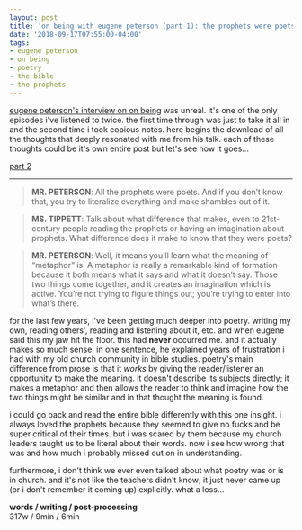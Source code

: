 ```yaml
---
layout: post
title: 'on being with eugene peterson (part 1): the prophets were poets!'
date: '2018-09-17T07:55:00-04:00'
tags:
- eugene peterson
- on being
- poetry
- the bible
- the prophets
--- 
```




[eugene peterson's interview on on being][eugene] was unreal. it's one of the only episodes i've listened to twice. the first time through was just to take it all in and the second time i took copious notes. here begins the download of all the thoughts that deeply resonated with me from his talk. each of these thoughts could be it's own entire post but let's see how it goes...

<p class="message"><a href="{{ site.baseurl }}2018/09/19/eugene-peterson-part-2/">part 2</a></p>

---

> **MR. PETERSON**: All the prophets were poets. And if you don’t know that, you try to literalize everything and make shambles out of it.

> **MS. TIPPETT**: Talk about what difference that makes, even to 21st-century people reading the prophets or having an imagination about prophets. What difference does it make to know that they were poets?

> **MR. PETERSON**: Well, it means you’ll learn what the meaning of “metaphor” is. A metaphor is really a remarkable kind of formation because it both means what it says and what it doesn’t say. Those two things come together, and it creates an imagination which is active. You’re not trying to figure things out; you’re trying to enter into what’s there.

for the last few years, i've been getting much deeper into poetry. writing my own, reading others', reading and listening about it, etc. and when eugene said this my jaw hit the floor. this had **never** occurred me. and it actually makes so much sense. in one sentence, he explained years of frustration i had with my old church community in bible studies. poetry's main difference from prose is that it *works* by giving the reader/listener an opportunity to make the meaning. it doesn't describe its subjects directly; it makes a metaphor and then allows the reader to think and imagine how the two things might be similar and in that thought the meaning is found. 

i could go back and read the entire bible differently with this one insight. i always loved the prophets because they seemed to give no fucks and be super critical of their times. but i was scared by them because my church leaders taught us to be literal about their 
words. now i see how wrong that was and how much i probably missed out on in understanding. 

furthermore, i don't think we ever even talked about what poetry was or is in church. and it's not like the teachers didn't know; it just never came up (or i don't remember it coming up) explicitly. what a loss...

<!-- hyperlink bank -->
[eugene]: https://onbeing.org/programs/eugene-peterson-the-bible-poetry-and-active-imagination-aug2018/

<!-- &#042; = asterisk -->
<!-- &#039; = single quote '-->

<!-- leftovers

quote about what poetry is and what it does 
find a few poets you really like and then memorize their poetry. new goal. being intentional about this 
I think people who want to use language have to be pretty subversive 
we have to be very careful with words. we can start out using them and then they can end up using us
if we pray without listening, we pray out of context 
three ways humans try to find transcendence, drugs/chemicals, sex, and crowds 
there is no such thing as spirituality 
does the word God feel too small to you? what about the word Christianity  -->


**words / writing / post-processing**  
317w / 9min / 6min